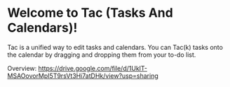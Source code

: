 # Welcome to Tac (Tasks And Calendars)!

Tac is a unified way to edit tasks and calendars. You can Tac(k) tasks onto the calendar by dragging and dropping them from your to-do list.

Overview: https://drive.google.com/file/d/1UklT-MSAOovorMpI5T9rsVt3Hi7atDHk/view?usp=sharing
